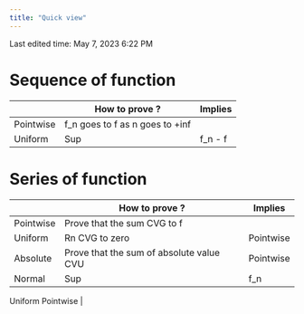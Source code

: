 ```yaml
---
title: "Quick view"
---
```

Last edited time: May 7, 2023 6:22 PM

# Sequence of function

|  | How to prove ? | Implies |
| --- | --- | --- |
| Pointwise | f_n goes to f as n goes to +inf |  |
| Uniform | Sup | f_n - f | goes to 0 as n goes to +inf  | Pointwise |

# Series of function

|  | How to prove ? | Implies |
| --- | --- | --- |
| Pointwise | Prove that the sum CVG to f |  |
| Uniform | Rn CVG to zero  | Pointwise |
| Absolute | Prove that the sum of absolute value CVU | Pointwise |
| Normal | Sup | f_n | exists above some rank and the sum of Sup | fn | CV  | Absolute
Uniform
Pointwise |
